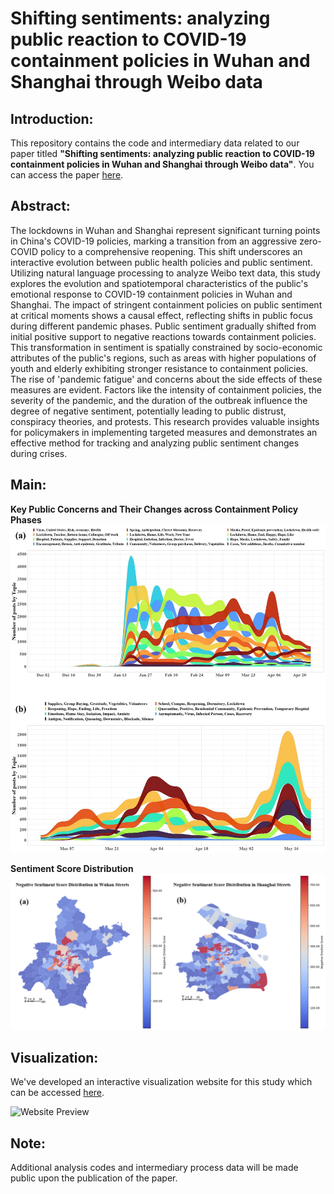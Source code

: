 # Shifting sentiments: analyzing public reaction to COVID-19 containment policies in Wuhan and Shanghai through Weibo data

## Introduction:
This repository contains the code and intermediary data related to our paper titled **"Shifting sentiments: analyzing public reaction to COVID-19 containment policies in Wuhan and Shanghai through Weibo data"**. You can access the paper [here]([Manuscript/Manuscript.pdf](https://www.nature.com/articles/s41599-024-03592-3)).

## Abstract:
The lockdowns in Wuhan and Shanghai represent significant turning points in China's COVID-19 policies, marking a transition from an aggressive zero-COVID policy to a comprehensive reopening. This shift underscores an interactive evolution between public health policies and public sentiment. Utilizing natural language processing to analyze Weibo text data, this study explores the evolution and spatiotemporal characteristics of the public's emotional response to COVID-19 containment policies in Wuhan and Shanghai. The impact of stringent containment policies on public sentiment at critical moments shows a causal effect, reflecting shifts in public focus during different pandemic phases. Public sentiment gradually shifted from initial positive support to negative reactions towards containment policies. This transformation in sentiment is spatially constrained by socio-economic attributes of the public's regions, such as areas with higher populations of youth and elderly exhibiting stronger resistance to containment policies. The rise of 'pandemic fatigue' and concerns about the side effects of these measures are evident. Factors like the intensity of containment policies, the severity of the pandemic, and the duration of the outbreak influence the degree of negative sentiment, potentially leading to public distrust, conspiracy theories, and protests. This research provides valuable insights for policymakers in implementing targeted measures and demonstrates an effective method for tracking and analyzing public sentiment changes during crises.

## Main: 

**Key Public Concerns and Their Changes across Containment Policy Phases**
![COVID-19 tweets topics](plot/COVID-19%20tweets%20topics.jpg)

**Sentiment Score Distribution**
![Negative Sentiment Score Distribution](plot/Negative%20Sentiment%20Score%20Distribution.png)

## Visualization:
We've developed an interactive visualization website for this study which can be accessed [here](https://zhihangliu.cn/projects/Covid_fatigue/index.html).

![Website Preview](website.gif)


## Note:
Additional analysis codes and intermediary process data will be made public upon the publication of the paper.
